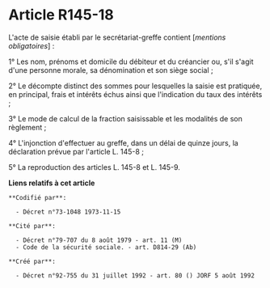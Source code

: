 # Article R145-18

L'acte de saisie établi par le secrétariat-greffe contient [*mentions obligatoires*] :

1° Les nom, prénoms et domicile du débiteur et du créancier ou, s'il s'agit d'une personne morale, sa dénomination et son
siège social ;

2° Le décompte distinct des sommes pour lesquelles la saisie est pratiquée, en principal, frais et intérêts échus ainsi que
l'indication du taux des intérêts ;

3° Le mode de calcul de la fraction saisissable et les modalités de son règlement ;

4° L'injonction d'effectuer au greffe, dans un délai de quinze jours, la déclaration prévue par l'article L. 145-8 ;

5° La reproduction des articles L. 145-8 et L. 145-9.

**Liens relatifs à cet article**

	**Codifié par**:

	  - Décret n°73-1048 1973-11-15

	**Cité par**:

	  - Décret n°79-707 du 8 août 1979 - art. 11 (M)
	  - Code de la sécurité sociale. - art. D814-29 (Ab)

	**Créé par**:

	  - Décret n°92-755 du 31 juillet 1992 - art. 80 () JORF 5 août 1992
